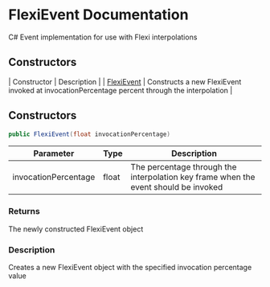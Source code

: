 # FlexiEvent Documentation
C# Event implementation for use with Flexi interpolations

## Constructors
| Constructor | Description |
| [FlexiEvent](FlexiEvent.md#Constructors) | Constructs a new FlexiEvent invoked at invocationPercentage percent through the interpolation |

## Constructors
```cs
public FlexiEvent(float invocationPercentage)
```
| Parameter | Type | Description |
| - | - | - |
| invocationPercentage | float | The percentage through the interpolation key frame when the event should be invoked |

### Returns
The newly constructed FlexiEvent object

### Description
Creates a new FlexiEvent object with the specified invocation percentage value
